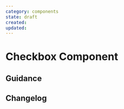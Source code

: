```yaml
---
category: components
state: draft
created: 
updated: 
---
```


# Checkbox Component

## Guidance

## Changelog
